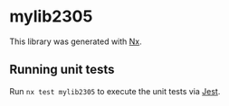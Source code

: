 # mylib2305

This library was generated with [Nx](https://nx.dev).

## Running unit tests

Run `nx test mylib2305` to execute the unit tests via [Jest](https://jestjs.io).
